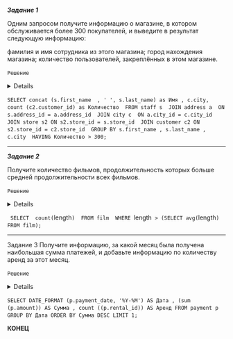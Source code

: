 ***Задание 1***


Одним запросом получите информацию о магазине, в котором обслуживается более 300 покупателей, и выведите в результат следующую информацию:

фамилия и имя сотрудника из этого магазина;
город нахождения магазина;
количество пользователей, закреплённых в этом магазине.

`Решение`

<details>

![Screnshot](https://github.com/7Evgen7/Netology/blob/main/JPG/12_04_SDBSQL/12_04_1.jpg)
  
</details>

`
SELECT concat (s.first_name  , ' ', s.last_name) as Имя , c.city,  count (c2.customer_id) as Количество 
FROM staff s 
JOIN address a  ON s.address_id = a.address_id 
JOIN city c  ON a.city_id = c.city_id 
JOIN store s2 ON s2.store_id = s.store_id 
JOIN customer c2 ON s2.store_id = c2.store_id 
GROUP BY s.first_name , s.last_name , c.city 
HAVING Количество > 300;
`

---

***Задание 2***

Получите количество фильмов, продолжительность которых больше средней продолжительности всех фильмов.

`Решение`

<details>

![Screnshot](https://github.com/7Evgen7/Netology/blob/main/JPG/12_04_SDBSQL/12_04_2.jpg)
  
</details>

`
SELECT  count(`length`) 
FROM film 
WHERE `length` > (SELECT avg(`length`) FROM film);
`

---

Задание 3
Получите информацию, за какой месяц была получена наибольшая сумма платежей, и добавьте информацию по количеству аренд за этот месяц.

`Решение`

<details>

![Screnshot](https://github.com/7Evgen7/Netology/blob/main/JPG/12_04_SDBSQL/12_04_3.jpg)
  
</details>

`
SELECT DATE_FORMAT (p.payment_date, '%Y-%M') AS Дата , (sum (p.amount)) AS Сумма , count ((p.rental_id)) AS Аренд
FROM payment p 
GROUP BY Дата
ORDER BY Сумма DESC
LIMIT 1;
`

**КОНЕЦ**
